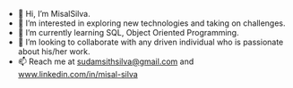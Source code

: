 - 👋 Hi, I’m MisalSilva.
- 👀 I’m interested in exploring new technologies and taking on challenges.
- 🌱 I’m currently learning SQL, Object Oriented Programming.
- 💞️ I’m looking to collaborate with any driven individual who is passionate about his/her work.
- 📫 Reach me at sudamsithsilva@gmail.com and www.linkedin.com/in/misal-silva
 


<!---
MisalSilva/MisalSilva is a ✨ special ✨ repository because its `README.md` (this file) appears on your GitHub profile.
You can click the Preview link to take a look at your changes.
--->
